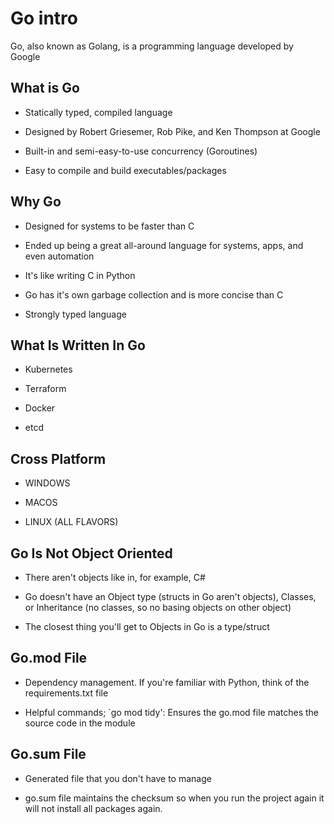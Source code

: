 # Go intro
Go, also known as Golang, is a programming language developed by Google

## What is Go
- Statically typed, compiled language

- Designed by Robert Griesemer, Rob Pike, and Ken Thompson at Google

- Built-in and semi-easy-to-use concurrency (Goroutines)

- Easy to compile and build executables/packages

## Why Go

- Designed for systems to be faster than C 

- Ended up being a great all-around language for systems, apps, and even automation

- It's like writing C in Python

- Go has it's own garbage collection and is more concise than C

- Strongly typed language


## What Is Written In Go

- Kubernetes

- Terraform

- Docker

- etcd

## Cross Platform

- WINDOWS

- MACOS

- LINUX (ALL FLAVORS)

## Go Is Not Object Oriented

- There aren't objects like in, for example, C#

- Go doesn't have an Object type (structs in Go aren't objects), Classes, or Inheritance (no classes, so no basing objects on other object)

- The closest thing you'll get to Objects in Go is a type/struct

## Go.mod File

- Dependency management. If you're familiar with Python, think of the requirements.txt file

- Helpful commands; `go mod tidy': Ensures the go.mod file matches the source code in the module 

## Go.sum File

- Generated file that you don't have to manage

- go.sum file maintains the checksum so when you run the project again it will not install all packages again.
